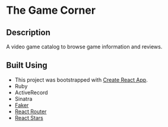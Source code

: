 # The Game Corner

## Description

A video game catalog to browse game information and reviews.

## Built Using

- This project was bootstrapped with [Create React App](https://github.com/facebook/create-react-app).
- Ruby
- ActiveRecord
- Sinatra 
- [Faker](https://github.com/faker-ruby/faker)
- [React Router](https://v5.reactrouter.com/web/guides/quick-start)
- [React Stars](https://github.com/ertanhasani/react-stars)

